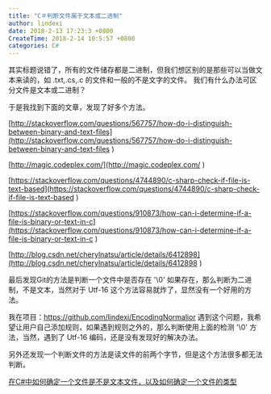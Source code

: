 ```yaml
---
title: "C＃判断文件属于文本或二进制"
author: lindexi
date: 2018-2-13 17:23:3 +0800
CreateTime: 2018-2-14 10:5:57 +0800
categories: C#
---
```


其实标题说错了，所有的文件储存都是二进制，但我们想区别的是那些可以当做文本来读的，如 .txt,.cs,.c 的文件和一般的不是文字的文件。
我们有什么办法可区分文件是文本或二进制？

<!--more-->



<div id="toc"></div>

于是我找到下面的文章，发现了好多个方法。

[http://stackoverflow.com/questions/567757/how-do-i-distinguish-between-binary-and-text-files](http://stackoverflow.com/questions/567757/how-do-i-distinguish-between-binary-and-text-files )

[http://magic.codeplex.com/](http://magic.codeplex.com/ )

[https://stackoverflow.com/questions/4744890/c-sharp-check-if-file-is-text-based](https://stackoverflow.com/questions/4744890/c-sharp-check-if-file-is-text-based )

[https://stackoverflow.com/questions/910873/how-can-i-determine-if-a-file-is-binary-or-text-in-c](https://stackoverflow.com/questions/910873/how-can-i-determine-if-a-file-is-binary-or-text-in-c )

[http://blog.csdn.net/cherylnatsu/article/details/6412898](http://blog.csdn.net/cherylnatsu/article/details/6412898 )

最后发现Git的方法是判断一个文件中是否存在 '\0' 如果存在，那么判断为二进制，不是文本，当然对于 Utf-16 这个方法容易就炸了，显然没有一个好用的方法。

我在项目：https://github.com/lindexi/EncodingNormalior   遇到这个问题，我希望让用户自己添加规则，如果遇到规则之外的，那么判断使用上面的检测 '\0' 方法，当然，遇到了 Utf-16 编码，还是没有发现好的解决办法。


另外还发现一个判断文件的方法是读文件的前两个字节，但是这个方法很多都无法判断。

[在C#中如何确定一个文件是不是文本文件，以及如何确定一个文件的类型](https://fresky.github.io/2014/04/21/how-to-determine-the-file-type-in-csharp/)
